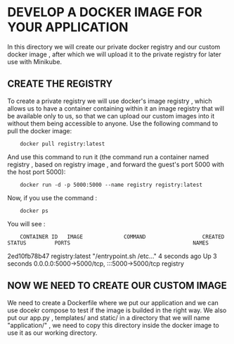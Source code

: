 # DEVELOP A DOCKER IMAGE FOR YOUR APPLICATION 
In this directory we will create our private docker registry and our custom docker image , after which we will upload it to the private registry for later use with Minikube.

## CREATE THE REGISTRY
To create a private registry we will use docker's image registry , which allows us to have a container containing within it an image registry that will be available only to us, so that we can upload our custom images into it without them being accessible to anyone. 
Use the following command to pull the docker image: 
        
        docker pull registry:latest

And use this command to run it (the command run a container named registry , based on registry image , and forward the guest's port 5000 with the host port 5000):

        docker run -d -p 5000:5000 --name registry registry:latest

Now, if you use the command :

        docker ps 

You will see :

        CONTAINER ID   IMAGE             COMMAND                  CREATED         STATUS         PORTS                                       NAMES
2ed10fb78b47   registry:latest   "/entrypoint.sh /etc…"   4 seconds ago   Up 3 seconds   0.0.0.0:5000->5000/tcp, :::5000->5000/tcp   registry

## NOW WE NEED TO CREATE OUR CUSTOM IMAGE 
We need to create a Dockerfile where we put our application and we can use docekr compose to test if the image is builded in the right way.
We also put our app.py , templates/ and static/ in a directory that we will name "application/" , we need to copy this directory inside the docker image to use it as our working directory.  